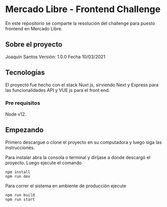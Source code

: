 # Mercado Libre - Frontend Challenge

En este repositorio se comparte la resolución del challenge para puesto frontend en Mercado Libre.

## Sobre el proyecto

Joaquín Santos
Versión: 1.0.0
Fecha 10/03/2021

## Tecnologías

El proyecto fue hecho con el stack Nuxt js, sirviendo Next y Express para las funcionalidades API y VUE js para el front end.

### Pre requisitos

Node v12.

## Empezando

Primero descargue o clone el proyecto en su computadora y luego siga las instrucciones.

Para instalar abra la consola o terminal y dirijase a donde descargó el proyecto. Luego ejecute el comando

```
npm install
npm run dev
```

Para correr el sistema en ambiente de producción ejecute

```
npm run build
npm run start
```
